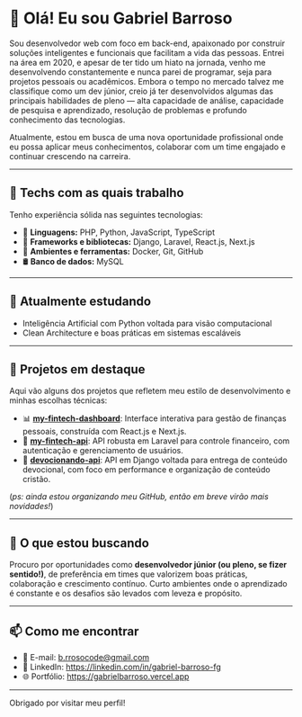 # 👋 Olá! Eu sou Gabriel Barroso

Sou desenvolvedor web com foco em back-end, apaixonado por construir soluções inteligentes e funcionais que facilitam a vida das pessoas. Entrei na área em 2020, e apesar de ter tido um hiato na jornada, venho me desenvolvendo constantemente e nunca parei de programar, seja para projetos pessoais ou acadêmicos. Embora o tempo no mercado talvez me classifique como um dev júnior, creio já ter desenvolvidos algumas das principais habilidades de pleno — alta capacidade de análise, capacidade de pesquisa e aprendizado, resolução de problemas e profundo conhecimento das tecnologias.

Atualmente, estou em busca de uma nova oportunidade profissional onde eu possa aplicar meus conhecimentos, colaborar com um time engajado e continuar crescendo na carreira.

---

## 🚀 Techs com as quais trabalho

Tenho experiência sólida nas seguintes tecnologias:

- 🔧 **Linguagens:** PHP, Python, JavaScript, TypeScript
- 🧰 **Frameworks e bibliotecas:** Django, Laravel, React.js, Next.js
- 🐳 **Ambientes e ferramentas:** Docker, Git, GitHub
- 🛢️ **Banco de dados:** MySQL

---

## 🧠 Atualmente estudando

- Inteligência Artificial com Python voltada para visão computacional
- Clean Architecture e boas práticas em sistemas escaláveis

---

## 📌 Projetos em destaque

Aqui vão alguns dos projetos que refletem meu estilo de desenvolvimento e minhas escolhas técnicas:

- 📊 [**my-fintech-dashboard**](https://github.com/barrosocode/my-fintech-dashboard): Interface interativa para gestão de finanças pessoais, construída com React.js e Next.js.
- 🔐 [**my-fintech-api**](https://github.com/barrosocode/my-fintech-api): API robusta em Laravel para controle financeiro, com autenticação e gerenciamento de usuários.
- 🙏 [**devocionando-api**](https://github.com/barrosocode/devocionando-api): API em Django voltada para entrega de conteúdo devocional, com foco em performance e organização de conteúdo cristão.

(*ps: ainda estou organizando meu GitHub, então em breve virão mais novidades!*)

---

## 👀 O que estou buscando

Procuro por oportunidades como **desenvolvedor júnior (ou pleno, se fizer sentido!)**, de preferência em times que valorizem boas práticas, colaboração e crescimento contínuo. Curto ambientes onde o aprendizado é constante e os desafios são levados com leveza e propósito.

---

## 📫 Como me encontrar

- 📧 E-mail: b.rrosocode@gmail.com
- 💼 LinkedIn: https://linkedin.com/in/gabriel-barroso-fg
- 🌐 Portfólio: https://gabrielbarroso.vercel.app

---

 Obrigado por visitar meu perfil!
